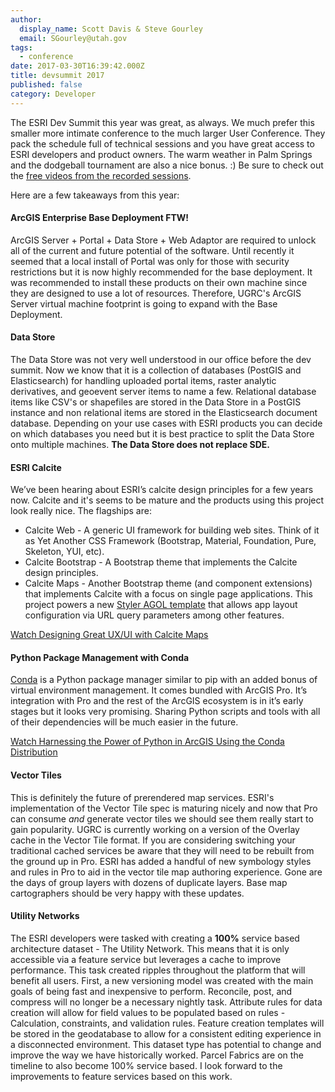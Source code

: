 ```yaml
---
author:
  display_name: Scott Davis & Steve Gourley
  email: SGourley@utah.gov
tags:
  - conference
date: 2017-03-30T16:39:42.000Z
title: devsummit 2017
published: false
category: Developer
---
```


The ESRI Dev Summit this year was great, as always. We much prefer this smaller more intimate conference to the much larger User Conference. They pack the schedule full of technical sessions and you have great access to ESRI developers and product owners. The warm weather in Palm Springs and the dodgeball tournament are also a nice bonus. :) Be sure to check out the [free videos from the recorded sessions](https://www.youtube.com/playlist?list=PLaPDDLTCmy4Z844nQ0aFdRCTICoNDPf7E).

Here are a few takeaways from this year:

#### ArcGIS Enterprise Base Deployment FTW!

ArcGIS Server + Portal + Data Store + Web Adaptor are required to unlock all of the current and future potential of the software. Until recently it seemed that a local install of Portal was only for those with security restrictions but it is now highly recommended for the base deployment. It was recommended to install these products on their own machine since they are designed to use a lot of resources. Therefore, UGRC's ArcGIS Server virtual machine footprint is going to expand with the Base Deployment.

#### Data Store

The Data Store was not very well understood in our office before the dev summit. Now we know that it is a collection of databases (PostGIS and Elasticsearch) for handling uploaded portal items, raster analytic derivatives, and geoevent server items to name a few. Relational database items like CSV's or shapefiles are stored in the Data Store in a PostGIS instance and non relational items are stored in the Elasticsearch document database. Depending on your use cases with ESRI products you can decide on which databases you need but it is best practice to split the Data Store onto multiple machines. **The Data Store does not replace SDE.**

#### ESRI Calcite

We’ve been hearing about ESRI’s calcite design principles for a few years now. Calcite and it's seems to be mature and the products using this project look really nice. The flagships are:

- Calcite Web - A generic UI framework for building web sites. Think of it as Yet Another CSS Framework (Bootstrap, Material, Foundation, Pure, Skeleton, YUI, etc).
- Calcite Bootstrap - A Bootstrap theme that implements the Calcite design principles.
- Calcite Maps - Another Bootstrap theme (and component extensions) that implements Calcite with a focus on single page applications. This project powers a new [Styler AGOL template](https://blogs.esri.com/esri/arcgis/2017/03/03/calcite-maps-styler-a-new-arcgis-api-for-javascript-v4-map-app-template/) that allows app layout configuration via URL query parameters among other features.

[Watch Designing Great UX/UI with Calcite Maps](https://www.youtube.com/watch?v=Q1Zm9lwKMMo&index=49&list=PLaPDDLTCmy4Z844nQ0aFdRCTICoNDPf7E)

#### Python Package Management with Conda

[Conda](https://pypi.org/project/conda/) is a Python package manager similar to pip with an added bonus of virtual environment management. It comes bundled with ArcGIS Pro. It’s integration with Pro and the rest of the ArcGIS ecosystem is in it’s early stages but it looks very promising. Sharing Python scripts and tools with all of their dependencies will be much easier in the future.

[Watch Harnessing the Power of Python in ArcGIS Using the Conda Distribution](https://www.youtube.com/watch?v=NP78mTL-quE&index=34&list=PLaPDDLTCmy4Z844nQ0aFdRCTICoNDPf7E)

#### Vector Tiles

This is definitely the future of prerendered map services. ESRI's implementation of the Vector Tile spec is maturing nicely and now that Pro can consume _and_ generate vector tiles we should see them really start to gain popularity. UGRC is currently working on a version of the Overlay cache in the Vector Tile format. If you are considering switching your traditional cached services be aware that they will need to be rebuilt from the ground up in Pro. ESRI has added a handful of new symbology styles and rules in Pro to aid in the vector tile map authoring experience. Gone are the days of group layers with dozens of duplicate layers. Base map cartographers should be very happy with these updates.

#### Utility Networks

The ESRI developers were tasked with creating a **100%** service based architecture dataset - The Utility Network. This means that it is only accessible via a feature service but leverages a cache to improve performance. This task created ripples throughout the platform that will benefit all users. First, a new versioning model was created with the main goals of being fast and inexpensive to perform. Reconcile, post, and compress will no longer be a necessary nightly task. Attribute rules for data creation will allow for field values to be populated based on rules - Calculation, constraints, and validation rules. Feature creation templates will be stored in the geodatabase to allow for a consistent editing experience in a disconnected environment. This dataset type has potential to change and improve the way we have historically worked. Parcel Fabrics are on the timeline to also become 100% service based. I look forward to the improvements to feature services based on this work.
